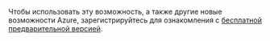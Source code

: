 Чтобы использовать эту возможность, а также другие новые возможности Azure, зарегистрируйтесь для ознакомления с [бесплатной предварительной версией](https://account.windowsazure.com/PreviewFeatures).

<!---HONumber=Oct15_HO3-->